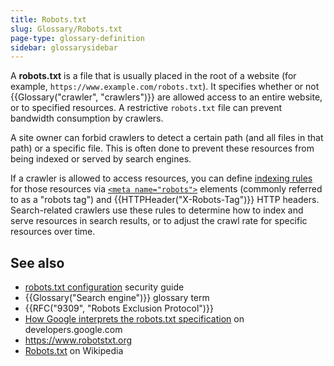 ```yaml
---
title: Robots.txt
slug: Glossary/Robots.txt
page-type: glossary-definition
sidebar: glossarysidebar
---
```


A **robots.txt** is a file that is usually placed in the root of a website (for example, `https://www.example.com/robots.txt`).
It specifies whether or not {{Glossary("crawler", "crawlers")}} are allowed access to an entire website, or to specified resources.
A restrictive `robots.txt` file can prevent bandwidth consumption by crawlers.

A site owner can forbid crawlers to detect a certain path (and all files in that path) or a specific file.
This is often done to prevent these resources from being indexed or served by search engines.

If a crawler is allowed to access resources, you can define [indexing rules](/en-US/docs/Web/HTTP/Reference/Headers/X-Robots-Tag#directives) for those resources via [`<meta name="robots">`](/en-US/docs/Web/HTML/Reference/Elements/meta/name/robots) elements (commonly referred to as a "robots tag") and {{HTTPHeader("X-Robots-Tag")}} HTTP headers.
Search-related crawlers use these rules to determine how to index and serve resources in search results, or to adjust the crawl rate for specific resources over time.

## See also

- [robots.txt configuration](/en-US/docs/Web/Security/Practical_implementation_guides/Robots_txt) security guide
- {{Glossary("Search engine")}} glossary term
- {{RFC("9309", "Robots Exclusion Protocol")}}
- [How Google interprets the robots.txt specification](https://developers.google.com/search/docs/crawling-indexing/robots/robots_txt) on developers.google.com
- https://www.robotstxt.org
- [Robots.txt](https://en.wikipedia.org/wiki/Robots.txt) on Wikipedia
